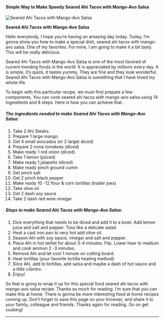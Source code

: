             

#### Simple Way to Make Speedy Seared Ahi Tacos with Mango-Avo Salsa

![Seared Ahi Tacos with Mango-Avo Salsa](https://img-global.cpcdn.com/recipes/5431557054529536/751x532cq70/seared-ahi-tacos-with-mango-avo-salsa-recipe-main-photo.jpg)

**Seared Ahi Tacos with Mango-Avo Salsa**

Hello everybody, I hope you’re having an amazing day today. Today, I’m gonna show you how to make a special dish, seared ahi tacos with mango-avo salsa. One of my favorites. For mine, I am going to make it a bit tasty. This will be really delicious.

Seared Ahi Tacos with Mango-Avo Salsa is one of the most favored of current trending foods in the world. It is appreciated by millions every day. It is simple, it’s quick, it tastes yummy. They are fine and they look wonderful. Seared Ahi Tacos with Mango-Avo Salsa is something that I have loved my whole life.

To begin with this particular recipe, we must first prepare a few components. You can cook seared ahi tacos with mango-avo salsa using 14 ingredients and 8 steps. Here is how you can achieve that.

##### The ingredients needed to make Seared Ahi Tacos with Mango-Avo Salsa:

1.  Take 2 Ahi Steaks
2.  Prepare 1 large mango
3.  Get 4 small avocados (or 2 large) diced)
4.  Prepare 2 roma tomatoes (diced)
5.  Make ready 1 red onion (diced)
6.  Take 1 lemon (juiced)
7.  Make ready 1 jalapeño (diced)
8.  Make ready pinch ground cumin
9.  Get pinch salt
10.  Get 2 pinch black pepper
11.  Make ready 10 -12 flour & corn tortillas (trader joes)
12.  Take olive oil
13.  Get 2 dash soy sauce
14.  Take 2 dash red wine vinegar

##### Steps to make Seared Ahi Tacos with Mango-Avo Salsa:

1.  Dice everything that needs to be diced and add it to a bowl. Add lemon juice and salt and pepper. Toss like a delicate salad.
2.  Heat a cast iron pan to very hot add olive oil.
3.  Season Ahi with soy sauce, vinegar and salt and pepper.
4.  Place Ahi in hot skillet for about 3-4 minutes. Flip. Lower hear to medium and cook ammon 2 -3 minutes.
5.  Remove Ahi and let cool 1 minute on cutting board.
6.  Heat tortillas (your favorite tortilla heating method)
7.  Slice Ahi, add to tortillas, add salsa and maybe a dash of hot sauce and a little cilantro.
8.  Enjoy!

So that is going to wrap it up for this special food seared ahi tacos with mango-avo salsa recipe. Thanks so much for reading. I’m sure that you can make this at home. There is gonna be more interesting food at home recipes coming up. Don’t forget to save this page on your browser, and share it to your family, colleague and friends. Thanks again for reading. Go on get cooking!

* * *